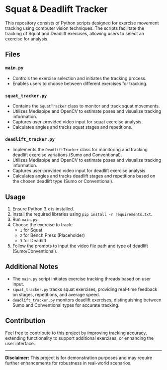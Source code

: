 # Squat & Deadlift Tracker

This repository consists of Python scripts designed for exercise movement tracking using computer vision techniques. The scripts facilitate the tracking of Squat and Deadlift exercises, allowing users to select an exercise for analysis.

## Files

### `main.py`

- Controls the exercise selection and initiates the tracking process.
- Enables users to choose between different exercises for tracking.

### `squat_tracker.py`

- Contains the `SquatTracker` class to monitor and track squat movements.
- Utilizes Mediapipe and OpenCV to estimate poses and visualize tracking information.
- Captures user-provided video input for squat exercise analysis.
- Calculates angles and tracks squat stages and repetitions.

### `deadlift_tracker.py`

- Implements the `DeadliftTracker` class for monitoring and tracking deadlift exercise variations (Sumo and Conventional).
- Utilizes Mediapipe and OpenCV to estimate poses and visualize tracking information.
- Captures user-provided video input for deadlift exercise analysis.
- Calculates angles and tracks deadlift stages and repetitions based on the chosen deadlift type (Sumo or Conventional).

## Usage

1. Ensure Python 3.x is installed.
2. Install the required libraries using `pip install -r requirements.txt`.
3. Run `main.py`.
4. Choose the exercise to track:
   - `1` for Squat
   - `2` for Bench Press (Placeholder)
   - `3` for Deadlift
5. Follow the prompts to input the video file path and type of deadlift (Sumo/Conventional).

## Additional Notes

- The `main.py` script initiates exercise tracking threads based on user input.
- `squat_tracker.py` tracks squat exercises, providing real-time feedback on stages, repetitions, and average speed.
- `deadlift_tracker.py` monitors deadlift exercises, distinguishing between Sumo and Conventional types for accurate tracking.

## Contribution

Feel free to contribute to this project by improving tracking accuracy, extending functionality to support additional exercises, or enhancing the user interface.

---

**Disclaimer:** This project is for demonstration purposes and may require further enhancements for robustness in real-world scenarios.
